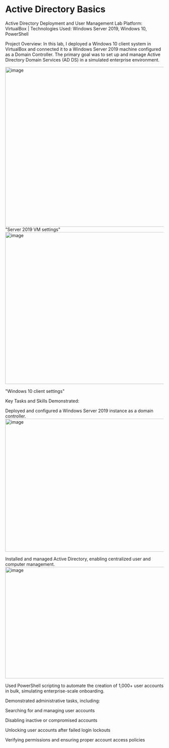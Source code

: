 <h1>Active Directory Basics</h1>

<p>
Active Directory Deployment and User Management Lab
Platform: VirtualBox | Technologies Used: Windows Server 2019, Windows 10, PowerShell
</p>

Project Overview:
In this lab, I deployed a Windows 10 client system in VirtualBox and connected it to a Windows Server 2019 machine configured as a Domain Controller. The primary goal was to set up and manage Active Directory Domain Services (AD DS) in a simulated enterprise environment.

<p>
<img width="720" height="507" alt="image" src="https://github.com/user-attachments/assets/5bb40f65-17d9-4046-8ad4-96bbad026386" />
<br>
"Server 2019 VM settings"

<br>

<img width="681" height="482" alt="image" src="https://github.com/user-attachments/assets/cb6b5866-ceec-4dc8-8a6d-8eebf36c9e7a" />

"Windows 10 client settings"
</p>







<p>
Key Tasks and Skills Demonstrated:

Deployed and configured a Windows Server 2019 instance as a domain controller.
<img width="1025" height="422" alt="image" src="https://github.com/user-attachments/assets/7c415f8b-674d-4ad1-af26-3afc253ba002" />


Installed and managed Active Directory, enabling centralized user and computer management.
<img width="1031" height="354" alt="image" src="https://github.com/user-attachments/assets/dff1fcfc-8b86-42d4-bdc4-1b079c5b82c0" />


Used PowerShell scripting to automate the creation of 1,000+ user accounts in bulk, simulating enterprise-scale onboarding.

Demonstrated administrative tasks, including:

Searching for and managing user accounts

Disabling inactive or compromised accounts

Unlocking user accounts after failed login lockouts

Verifying permissions and ensuring proper account access policies
</p>
   

